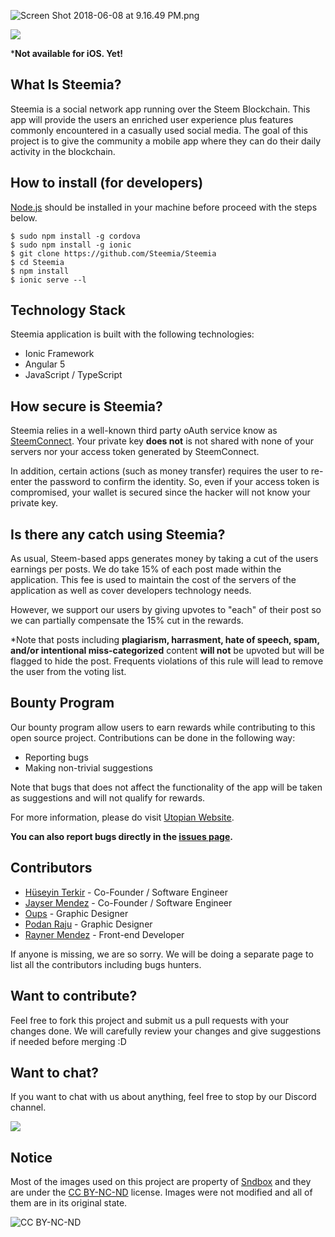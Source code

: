![Screen Shot 2018-06-08 at 9.16.49 PM.png](https://cdn.steemitimages.com/DQmbNY7HrQXoabfrFxrmGwFSz62Z71pskHsZfgp5VsdSVvU/Screen%20Shot%202018-06-08%20at%209.16.49%20PM.png)

[<img src="https://play.google.com/intl/en_us/badges/images/badge_new.png">](https://play.google.com/store/apps/details?id=com.steemia.steemia)

***Not available for iOS. Yet!**

## What Is Steemia?
Steemia is a social network app running over the Steem Blockchain. This app will provide the users an enriched user experience plus features commonly encountered in a casually used social media. The goal of this project is to give the community a mobile app where they can do their daily activity in the blockchain.

## How to install (for developers)
[Node.js](https://nodejs.org/) should be installed in your machine before proceed with the steps below.
```
$ sudo npm install -g cordova
$ sudo npm install -g ionic
$ git clone https://github.com/Steemia/Steemia
$ cd Steemia
$ npm install
$ ionic serve --l
```

## Technology Stack
Steemia application is built with the following technologies:
- Ionic Framework
- Angular 5
- JavaScript / TypeScript

## How secure is Steemia?
Steemia relies in a well-known third party oAuth service know as [SteemConnect](https://github.com/steemit/steemconnect-sdk). Your private key **does not** is not shared with none of your servers nor your access token generated by SteemConnect.

In addition, certain actions (such as money transfer) requires the user to re-enter the password to confirm the identity. So, even if your access token is compromised, your wallet is secured since the hacker will not know your private key.

## Is there any catch using Steemia?
As usual, Steem-based apps generates money by taking a cut of the users earnings per posts. We do take 15% of each post made within the application. This fee is used to maintain the cost of the servers of the application as well as cover developers technology needs.

However, we support our users by giving upvotes to "each" of their post so we can partially compensate the 15% cut in the rewards.

*Note that posts including **plagiarism, harrasment, hate of speech, spam, and/or intentional miss-categorized** content **will not** be upvoted but will be flagged to hide the post. Frequents violations of this rule will lead to remove the user from the voting list.

## Bounty Program
Our bounty program allow users to earn rewards while contributing to this open source project. Contributions can be done in the following way:

- Reporting bugs
- Making non-trivial suggestions

Note that bugs that does not affect the functionality of the app will be taken as suggestions and will not qualify for rewards.

For more information, please do visit [Utopian Website](https://join.utopian.io/).

**You can also report bugs directly in the [issues page](https://github.com/Steemia/Steemia/issues).**

## Contributors

- [Hüseyin Terkir](https://github.com/hsynterkr) - Co-Founder / Software Engineer
- [Jayser Mendez](https://github.com/jayserdny) - Co-Founder / Software Engineer
- [Oups](https://steemit.com/@oups) - Graphic Designer
- [Podan Raju](https://steemit.com/@podanrj) - Graphic Designer
- [Rayner Mendez](https://github.com/RaynerMDZ) - Front-end Developer

If anyone is missing, we are so sorry. We will be doing a separate page to list all the contributors including bugs hunters.

## Want to contribute?
Feel free to fork this project and submit us a pull requests with your changes done. We will carefully review your changes and give suggestions if needed before merging :D

## Want to chat?
If you want to chat with us about anything, feel free to stop by our Discord channel.

[<img src="https://static1.squarespace.com/static/52290b27e4b0d4e459887aa9/t/5ad0fd01562fa7b8c91e5a45/1523645783379/join-us-on-discord_1.png">](https://discord.gg/webyZPB)


## Notice
Most of the images used on this project are property of [Sndbox](https://sndbox.co) and they are under the [CC BY-NC-ND](https://creativecommons.org/licenses/by-nc-nd/4.0/) license. Images were not modified and all of them are in its original state.

![CC BY-NC-ND](https://upload.wikimedia.org/wikipedia/commons/thumb/4/4f/Cc_by-nc-nd_euro_icon.svg/320px-Cc_by-nc-nd_euro_icon.svg.png)
